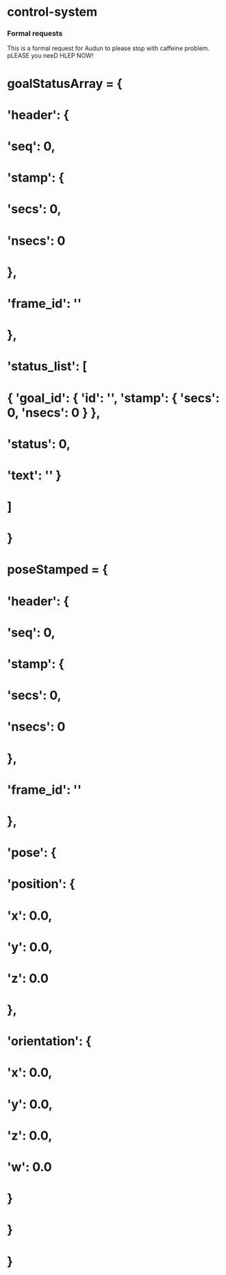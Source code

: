 # control-system


### Formal requests
This is a formal request for Audun to please stop with caffeine problem.
pLEASE you neeD HLEP NOW!

# goalStatusArray = {
#     'header': {
#         'seq': 0,
#         'stamp': {
#             'secs': 0,
#             'nsecs': 0
#         },
#         'frame_id': ''
#     },
#     'status_list': [
#         { 'goal_id': { 'id': '', 'stamp': { 'secs': 0, 'nsecs': 0 } }, 
#           'status': 0, 
#           'text': '' }
#     ]
# }

# poseStamped = {
#     'header': {
#         'seq': 0,
#         'stamp': {
#         'secs': 0,
#         'nsecs': 0
#         },
#         'frame_id': ''
#     },
#     'pose': {
#         'position': {
#         'x': 0.0,
#         'y': 0.0,
#         'z': 0.0
#         },
#         'orientation': {
#         'x': 0.0,
#         'y': 0.0,
#         'z': 0.0,
#         'w': 0.0
#         }
#     }
#     }
